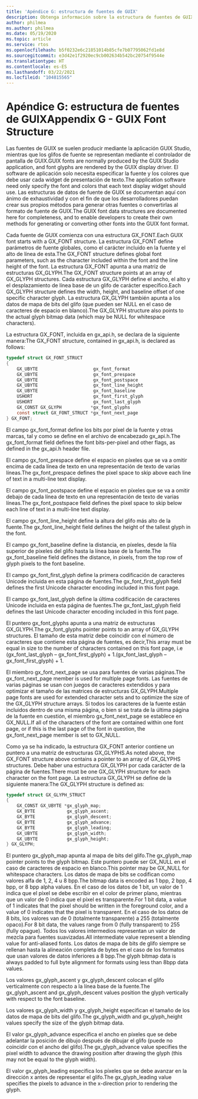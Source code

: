 ```yaml
---
title: 'Apéndice G: estructura de fuentes de GUIX'
description: Obtenga información sobre la estructura de fuentes de GUIX.
author: philmea
ms.author: philmea
ms.date: 05/19/2020
ms.topic: article
ms.service: rtos
ms.openlocfilehash: b5f0232e6c21851014b85cfe7b07795062fd1e8d
ms.sourcegitcommit: e3d42e1f2920ec9cb002634b542bc20754f9544e
ms.translationtype: HT
ms.contentlocale: es-ES
ms.lasthandoff: 03/22/2021
ms.locfileid: "104815565"
---
```

# <a name="appendix-g---guix-font-structure"></a><span data-ttu-id="a3d26-103">Apéndice G: estructura de fuentes de GUIX</span><span class="sxs-lookup"><span data-stu-id="a3d26-103">Appendix G - GUIX Font Structure</span></span>

<span data-ttu-id="a3d26-104">Las fuentes de GUIX se suelen producir mediante la aplicación GUIX Studio, mientras que los glifos de fuente se representan mediante el controlador de pantalla de GUIX.</span><span class="sxs-lookup"><span data-stu-id="a3d26-104">GUIX fonts are normally produced by the GUIX Studio application, and font glyphs are rendered by the GUIX display driver.</span></span> <span data-ttu-id="a3d26-105">El software de aplicación solo necesita especificar la fuente y los colores que debe usar cada widget de presentación de texto.</span><span class="sxs-lookup"><span data-stu-id="a3d26-105">The application software need only specify the font and colors that each text display widget should use.</span></span> <span data-ttu-id="a3d26-106">Las estructuras de datos de fuente de GUIX se documentan aquí con ánimo de exhaustividad y con el fin de que los desarrolladores puedan crear sus propios métodos para generar otras fuentes o convertirlas al formato de fuente de GUIX.</span><span class="sxs-lookup"><span data-stu-id="a3d26-106">The GUIX font data structures are documented here for completeness, and to enable developers to create their own methods for generating or converting other fonts into the GUIX font format.</span></span>

<span data-ttu-id="a3d26-107">Cada fuente de GUIX comienza con una estructura GX_FONT.</span><span class="sxs-lookup"><span data-stu-id="a3d26-107">Each GUIX font starts with a GX_FONT structure.</span></span> <span data-ttu-id="a3d26-108">La estructura GX_FONT define parámetros de fuente globales, como el carácter incluido en la fuente y el alto de línea de esta.</span><span class="sxs-lookup"><span data-stu-id="a3d26-108">The GX_FONT structure defines global font parameters, such as the character included within the font and the line height of the font.</span></span> <span data-ttu-id="a3d26-109">La estructura GX_FONT apunta a una matriz de estructuras GX_GLYPH.</span><span class="sxs-lookup"><span data-stu-id="a3d26-109">The GX_FONT structure points at an array of GX_GLYPH structures.</span></span> <span data-ttu-id="a3d26-110">Cada estructura GX_GLYPH define el ancho, el alto y el desplazamiento de línea base de un glifo de carácter específico.</span><span class="sxs-lookup"><span data-stu-id="a3d26-110">Each GX_GLYPH structure defines the width, height, and baseline offset of one specific character glyph.</span></span> <span data-ttu-id="a3d26-111">La estructura GX_GLYPH también apunta a los datos de mapa de bits del glifo (que pueden ser NULL en el caso de caracteres de espacio en blanco).</span><span class="sxs-lookup"><span data-stu-id="a3d26-111">The GX_GLYPH structure also points to the actual glyph bitmap data (which may be NULL for whitespace characters).</span></span>

<span data-ttu-id="a3d26-112">La estructura GX_FONT, incluida en gx_api.h, se declara de la siguiente manera:</span><span class="sxs-lookup"><span data-stu-id="a3d26-112">The GX_FONT structure, contained in gx_api.h, is declared as follows:</span></span>

```c
typedef struct GX_FONT_STRUCT
{
    GX_UBYTE                     gx_font_format
    GX_UBYTE                     gx_font_prespace
    GX_UBYTE                     gx_font_postspace
    GX_UBYTE                     gx_font_line_height 
    GX_UBYTE                     gx_font_baseline
    USHORT                       gx_font_first_glyph
    USHORT                       gx_font_last_glyph 
    GX_CONST GX_GLYPH           *gx_font_glyphs
    const struct GX_FONT_STRUCT *gx_font_next_page
} GX_FONT;
```

<span data-ttu-id="a3d26-113">El campo gx_font_format define los bits por píxel de la fuente y otras marcas, tal y como se define en el archivo de encabezado gx_api.h.</span><span class="sxs-lookup"><span data-stu-id="a3d26-113">The gx_font_format field defines the font bits-per-pixel and other flags, as defined in the gx_api.h header file.</span></span>

<span data-ttu-id="a3d26-114">El campo gx_font_prespace define el espacio en píxeles que se va a omitir encima de cada línea de texto en una representación de texto de varias líneas.</span><span class="sxs-lookup"><span data-stu-id="a3d26-114">The gx_font_prespace defines the pixel space to skip above each line of text in a multi-line text display.</span></span>

<span data-ttu-id="a3d26-115">El campo gx_font_postspace define el espacio en píxeles que se va a omitir debajo de cada línea de texto en una representación de texto de varias líneas.</span><span class="sxs-lookup"><span data-stu-id="a3d26-115">The gx_font_postspace field defines the pixel space to skip below each line of text in a multi-line text display.</span></span>

<span data-ttu-id="a3d26-116">El campo gx_font_line_height define la altura del glifo más alto de la fuente.</span><span class="sxs-lookup"><span data-stu-id="a3d26-116">The gx_font_line_height field defines the height of the tallest glyph in the font.</span></span>

<span data-ttu-id="a3d26-117">El campo gx_font_baseline define la distancia, en píxeles, desde la fila superior de píxeles del glifo hasta la línea base de la fuente.</span><span class="sxs-lookup"><span data-stu-id="a3d26-117">The gx_font_baseline field defines the distance, in pixels, from the top row of glyph pixels to the font baseline.</span></span>

<span data-ttu-id="a3d26-118">El campo gx_font_first_glyph define la primera codificación de caracteres Unicode incluida en esta página de fuentes.</span><span class="sxs-lookup"><span data-stu-id="a3d26-118">The gx_font_first_glyph field defines the first Unicode character encoding included in this font page.</span></span>

<span data-ttu-id="a3d26-119">El campo gx_font_last_glyph define la última codificación de caracteres Unicode incluida en esta página de fuentes.</span><span class="sxs-lookup"><span data-stu-id="a3d26-119">The gx_font_last_glyph field defines the last Unicode character encoding included in this font page.</span></span>

<span data-ttu-id="a3d26-120">El puntero gx_font_glyphs apunta a una matriz de estructuras GX_GLYPH.</span><span class="sxs-lookup"><span data-stu-id="a3d26-120">The gx_font_glyphs pointer points to an array of GX_GLYPH structures.</span></span> <span data-ttu-id="a3d26-121">El tamaño de esta matriz debe coincidir con el número de caracteres que contiene esta página de fuentes, es decir,</span><span class="sxs-lookup"><span data-stu-id="a3d26-121">This array must be equal in size to the number of characters contained on this font page, i.e</span></span> <span data-ttu-id="a3d26-122">(gx_font_last_glyph – gx_font_first_glyph) + 1.</span><span class="sxs-lookup"><span data-stu-id="a3d26-122">(gx_font_last_glyph – gx_font_first_glyph) + 1.</span></span>

<span data-ttu-id="a3d26-123">El miembro gx_font_next_page se usa para fuentes de varias páginas.</span><span class="sxs-lookup"><span data-stu-id="a3d26-123">The gx_font_next_page member is used for multiple page fonts.</span></span> <span data-ttu-id="a3d26-124">Las fuentes de varias páginas se usan con juegos de caracteres extendidos y para optimizar el tamaño de las matrices de estructuras GX_GLYPH.</span><span class="sxs-lookup"><span data-stu-id="a3d26-124">Multiple page fonts are used for extended character sets and to optimize the size of the GX_GLYPH structure arrays.</span></span> <span data-ttu-id="a3d26-125">Si todos los caracteres de la fuente están incluidos dentro de una misma página, o bien si se trata de la última página de la fuente en cuestión, el miembro gx_font_next_page se establece en GX_NULL.</span><span class="sxs-lookup"><span data-stu-id="a3d26-125">If all of the characters of the font are contained within one font page, or if this is the last page of the font in question, the gx_font_next_page member is set to GX_NULL.</span></span>

<span data-ttu-id="a3d26-126">Como ya se ha indicado, la estructura GX_FONT anterior contiene un puntero a una matriz de estructuras GX_GLYPHS.</span><span class="sxs-lookup"><span data-stu-id="a3d26-126">As noted above, the GX_FONT structure above contains a pointer to an array of GX_GLYPHS structures.</span></span> <span data-ttu-id="a3d26-127">Debe haber una estructura GX_GLYPH por cada carácter de la página de fuentes.</span><span class="sxs-lookup"><span data-stu-id="a3d26-127">There must be one GX_GLYPH structure for each character on the font page.</span></span> <span data-ttu-id="a3d26-128">La estructura GX_GLYPH se define de la siguiente manera:</span><span class="sxs-lookup"><span data-stu-id="a3d26-128">The GX_GLYPH structure is defined as:</span></span>

```c
typedef struct GX_GLYPH_STRUCT
{
    GX_CONST GX_UBYTE *gx_glyph_map;
    GX_BYTE            gx_glyph_ascent;
    GX_BYTE            gx_glyph_descent;
    GX_BYTE            gx_glyph_advance;
    GX_BYTE            gx_glyph_leading;
    GX_UBYTE           gx_glyph_width;
    GX_UBYTE           gx_glyph_height;
} GX_GLYPH;
```

<span data-ttu-id="a3d26-129">El puntero gx_glyph_map apunta al mapa de bits del glifo.</span><span class="sxs-lookup"><span data-stu-id="a3d26-129">The gx_glyph_map pointer points to the glyph bitmap.</span></span> <span data-ttu-id="a3d26-130">Este puntero puede ser GX_NULL en el caso de caracteres de espacio en blanco.</span><span class="sxs-lookup"><span data-stu-id="a3d26-130">This pointer may be GX_NULL for whitespace characters.</span></span> <span data-ttu-id="a3d26-131">Los datos de mapa de bits se codifican como valores alfa de 1, 2, 4 u 8 bpp.</span><span class="sxs-lookup"><span data-stu-id="a3d26-131">The bitmap data is encoded as 1 bpp, 2 bpp, 4 bpp, or 8 bpp alpha values.</span></span> <span data-ttu-id="a3d26-132">En el caso de los datos de 1 bit, un valor de 1 indica que el píxel se debe escribir en el color de primer plano, mientras que un valor de 0 indica que el píxel es transparente.</span><span class="sxs-lookup"><span data-stu-id="a3d26-132">For 1 bit data, a value of 1 indicates that the pixel should be written in the foreground color, and a value of 0 indicates that the pixel is transparent.</span></span> <span data-ttu-id="a3d26-133">En el caso de los datos de 8 bits, los valores van de 0 (totalmente transparente) a 255 (totalmente opaco).</span><span class="sxs-lookup"><span data-stu-id="a3d26-133">For 8 bit data, the values range from 0 (fully transparent) to 255 (fully opague).</span></span> <span data-ttu-id="a3d26-134">Todos los valores intermedios representan un valor de mezcla para fuentes suavizadas.</span><span class="sxs-lookup"><span data-stu-id="a3d26-134">All intermediate value represent a blending value for anti-aliased fonts.</span></span> <span data-ttu-id="a3d26-135">Los datos de mapa de bits de glifo siempre se rellenan hasta la alineación completa de bytes en el caso de los formatos que usan valores de datos inferiores a 8 bpp.</span><span class="sxs-lookup"><span data-stu-id="a3d26-135">The glyph bitmap data is always padded to full byte alignment for formats using less than 8bpp data values.</span></span>

<span data-ttu-id="a3d26-136">Los valores gx_glyph_ascent y gx_glyph_descent colocan el glifo verticalmente con respecto a la línea base de la fuente.</span><span class="sxs-lookup"><span data-stu-id="a3d26-136">The gx_glyph_ascent and gx_glyph_descent values position the glyph vertically with respect to the font baseline.</span></span>

<span data-ttu-id="a3d26-137">Los valores gx_glyph_width y gx_glyph_height especifican el tamaño de los datos de mapa de bits del glifo.</span><span class="sxs-lookup"><span data-stu-id="a3d26-137">The gx_glyph_width and gx_glyph_height values specify the size of the glyph bitmap data.</span></span>

<span data-ttu-id="a3d26-138">El valor gx_glyph_advance especifica el ancho en píxeles que se debe adelantar la posición de dibujo después de dibujar el glifo (puede no coincidir con el ancho del glifo).</span><span class="sxs-lookup"><span data-stu-id="a3d26-138">The gx_glyph_advance value specifies the pixel width to advance the drawing position after drawing the glyph (this may not be equal to the glyph width).</span></span>

<span data-ttu-id="a3d26-139">El valor gx_glyph_leading especifica los píxeles que se debe avanzar en la dirección x antes de representar el glifo.</span><span class="sxs-lookup"><span data-stu-id="a3d26-139">The gx_glyph_leading value specifies the pixels to advance in the x-direction prior to rendering the glyph.</span></span>